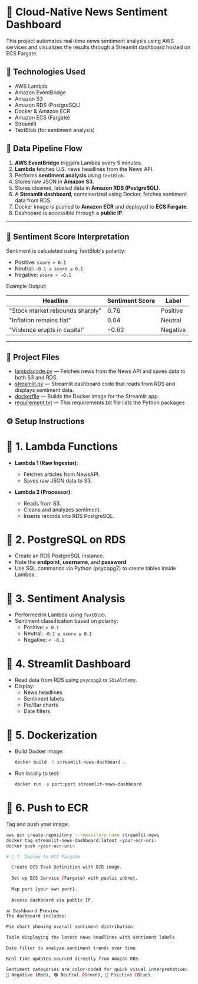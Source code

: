 # 📰 Cloud-Native News Sentiment Dashboard

This project automates real-time news sentiment analysis using AWS services and visualizes the results through a Streamlit dashboard hosted on ECS Fargate.

## 🔧 Technologies Used

- AWS Lambda  
- Amazon EventBridge  
- Amazon S3  
- Amazon RDS (PostgreSQL)  
- Docker & Amazon ECR  
- Amazon ECS (Fargate)  
- Streamlit  
- TextBlob (for sentiment analysis)

## 🔄 Data Pipeline Flow

1. **AWS EventBridge** triggers Lambda every 5 minutes.
2. **Lambda** fetches U.S. news headlines from the News API.
3. Performs **sentiment analysis** using `TextBlob`.
4. Stores raw JSON in **Amazon S3**.
5. Stores cleaned, labeled data in **Amazon RDS (PostgreSQL)**.
6. A **Streamlit dashboard**, containerized using Docker, fetches sentiment data from RDS.
7. Docker image is pushed to **Amazon ECR** and deployed to **ECS Fargate**.
8. Dashboard is accessible through a **public IP**.

---

## 🧠 Sentiment Score Interpretation

Sentiment is calculated using TextBlob's polarity:

- Positive: `score > 0.1`  
- Neutral: `-0.1 ≤ score ≤ 0.1`  
- Negative: `score < -0.1`

Example Output:

| Headline                                | Sentiment Score | Label     |
|-----------------------------------------|------------------|-----------|
| "Stock market rebounds sharply"         | 0.76             | Positive  |
| "Inflation remains flat"                | 0.04             | Neutral   |
| "Violence erupts in capital"            | -0.62            | Negative  |

---


## 📂 Project Files

- [lambdacode.py](lambdacode.py) — Fetches news from the News API and saves data to both S3 and RDS.
- [streamlit.py](streamlit.py) — Streamlit dashboard code that reads from RDS and displays sentiment data.
- [dockerfile](dockerfile) —  Builds the Docker image for the Streamlit app.
- [requirement.txt](requirement.txt) — This requirements.txt file lists the Python packages



## ⚙️ Setup Instructions

# 🔹 1. Lambda Functions

- **Lambda 1 (Raw Ingestor)**:
  - Fetches articles from NewsAPI.
  - Saves raw JSON data to S3.

- **Lambda 2 (Processor)**:
  - Reads from S3.
  - Cleans and analyzes sentiment.
  - Inserts records into RDS PostgreSQL.

# 🔹 2. PostgreSQL on RDS

- Create an RDS PostgreSQL instance.
- Note the **endpoint**, **username**, and **password**.
- Use SQL commands via Python (psycopg2) to create tables inside Lambda.

# 🔹 3. Sentiment Analysis

- Performed in Lambda using `TextBlob`.
- Sentiment classification based on polarity:
  - Positive: `> 0.1`
  - Neutral: `-0.1 ≤ score ≤ 0.1`
  - Negative: `< -0.1`

# 🔹 4. Streamlit Dashboard

- Read data from RDS using `psycopg2` or `SQLAlchemy`.
- Display:
  - News headlines
  - Sentiment labels
  - Pie/Bar charts
  - Date filters

# 🔹 5. Dockerization

- Build Docker image:

  ```bash
  docker build -t streamlit-news-dashboard .
  
- Run locally to test:

  ```bash
  docker run -p port:port streamlit-news-dashboard

# 🔹 6. Push to ECR

Tag and push your image:

```bash
aws ecr create-repository --repository-name streamlit-news
docker tag streamlit-news-dashboard:latest <your-ecr-uri>
docker push <your-ecr-uri>

# 🔹 7. Deploy to ECS Fargate

  Create ECS Task Definition with ECR image.
  
  Set up ECS Service (Fargate) with public subnet.
  
  Map port [your own port].
  
  Access dashboard via public IP.

📊 Dashboard Preview
The dashboard includes:

Pie chart showing overall sentiment distribution

Table displaying the latest news headlines with sentiment labels

Date filter to analyze sentiment trends over time

Real-time updates sourced directly from Amazon RDS

Sentiment categories are color-coded for quick visual interpretation:
🔴 Negative (Red), 🟢 Neutral (Green), 🔵 Positive (Blue).







